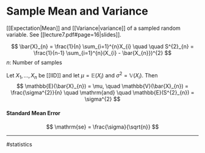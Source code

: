 # Sample Mean and Variance
[[Expectation|Mean]] and [[Variance|variance]] of a sampled random variable. See [[lecture7.pdf#page=16|slides]].

$$
\bar{X}_{n} = \frac{1}{n} \sum_{i=1}^{n}X_{i}
\quad \quad
S^{2}_{n} = \frac{1}{n-1} \sum_{i=1}^{n}(X_{i} - \bar{X_{n}})^{2}
$$
$n$: Number of samples

Let $X_{1}, \dots, X_n$ be [[IID]] and let $\mu = \mathbb{E}(X_i)$  and $\sigma^{2} = \mathbb{V}(X_{i})$. Then
$$
\mathbb{E}(\bar{X}_{n}) = \mu,
\quad
\mathbb{V}(\bar{X}_{n}) = \frac{\sigma^{2}}{n} \quad \mathrm{and} \quad \mathbb{E}(S^{2}_{n}) = \sigma^{2}
$$

#### Standard Mean Error
$$
\mathrm{se} = \frac{\sigma}{\sqrt{n}}
$$

---
#statistics